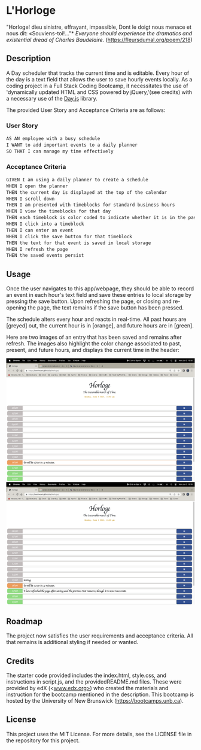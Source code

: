 # L'Horloge

"Horloge! dieu sinistre, effrayant, impassible,
Dont le doigt nous menace et nous dit: «Souviens-toi!..."*
*Everyone should experience the dramatics and existential dread of Charles Baudelaire.*
(<https://fleursdumal.org/poem/218>)

## Description

A Day scheduler that tracks the current time and is editable. Every hour of the day is a text field that allows the user to save hourly events locally. As a coding project in a Full Stack Coding Bootcamp, it necessitates the use of 'dynamically updated HTML and CSS powered by jQuery,'(see credits) with a necessary use of the [Day.js](https://day.js.org/en/) library.

The provided User Story and Acceptance Criteria are as follows:

### User Story

```md
AS AN employee with a busy schedule
I WANT to add important events to a daily planner
SO THAT I can manage my time effectively
```

### Acceptance Criteria

```md
GIVEN I am using a daily planner to create a schedule
WHEN I open the planner
THEN the current day is displayed at the top of the calendar
WHEN I scroll down
THEN I am presented with timeblocks for standard business hours
WHEN I view the timeblocks for that day
THEN each timeblock is color coded to indicate whether it is in the past, present, or future
WHEN I click into a timeblock
THEN I can enter an event
WHEN I click the save button for that timeblock
THEN the text for that event is saved in local storage
WHEN I refresh the page
THEN the saved events persist
```

## Usage

Once the user navigates to this app/webpage, they should be able to record an event in each hour's text field and save these entries to local storage by pressing the save button. Upon refreshing the page, or closing and re-opening the page, the text remains if the save button has been pressed.

The schedule alters every hour and reacts in real-time. All past hours are [greyed] out, the current hour is in [orange], and future hours are in [green].

Here are two images of an entry that has been saved and remains after refresh. The images also highlight the color change associated to past, present, and future hours, and displays the current time in the header:

![Alt text](assets/images/Screenshot%202023-06-05%20at%204.56.34%20PM.png)
![Alt text](assets/images/Screenshot%202023-06-05%20at%204.58.32%20PM.png)

## Roadmap

The project now satisfies the user requirements and acceptance criteria. All that remains is additional styling if needed or wanted.

## Credits

The starter code provided includes the index.html, style.css, and instructions in script.js, and the providedREADME.md files. These were provided by edX (<www.edx.org>) who created the materials and instruction for the bootcamp mentioned in the description. This bootcamp is hosted by the University of New Brunswick (<https://bootcamps.unb.ca>).

## License

This project uses the MIT License. For more details, see the LICENSE file in the repository for this project.
